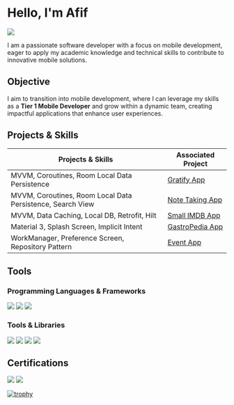 # Hello, I'm Afif
<a href="https://www.linkedin.com/in/muhamad-afif-fadillah-9bab0221a/"><img src="https://img.shields.io/badge/-LinkedIn-0072b1?&style=for-the-badge&logo=linkedin&logoColor=white" /></a>

I am a passionate software developer with a focus on mobile development, eager to apply my academic knowledge and technical skills to contribute to innovative mobile solutions.

## Objective

I aim to transition into mobile development, where I can leverage my skills as a **Tier 1 Mobile Developer** and grow within a dynamic team, creating impactful applications that enhance user experiences.

## Projects & Skills

| Projects & Skills                                         | Associated Project         |
|-----------------------------------------------------------|----------------------------|
| MVVM, Coroutines, Room Local Data Persistence             | <a href="https://github.com/Avwaveaf/Gratify-App">Gratify App</a> |
| MVVM, Coroutines, Room Local Data Persistence, Search View | <a href="https://github.com/Avwaveaf/notes-app-native-android">Note Taking App</a> |
| MVVM, Data Caching, Local DB, Retrofit, Hilt            | <a href="https://github.com/Avwaveaf/SmallIMDBApp">Small IMDB App</a> |
| Material 3, Splash Screen, Implicit Intent               | <a href="https://github.com/Avwaveaf/GastroPedia">GastroPedia App</a> |
| WorkManager, Preference Screen, Repository Pattern       | <a href="https://github.com/Avwaveaf/DicodingEvent">Event App</a> |

## Tools

### Programming Languages & Frameworks
<div>
    <img src="https://img.shields.io/badge/-Kotlin-7F52B1?&style=for-the-badge&logo=kotlin&logoColor=white" />
    <img src="https://img.shields.io/badge/-Java-007396?&style=for-the-badge&logo=java&logoColor=white" />
    <img src="https://img.shields.io/badge/-Android-3DDC84?&style=for-the-badge&logo=android&logoColor=white" />
</div>

### Tools & Libraries
<div>
    <img src="https://img.shields.io/badge/-Retrofit-4B8BBE?&style=for-the-badge&logo=retrofit&logoColor=white" />
    <img src="https://img.shields.io/badge/-Room-006BB6?&style=for-the-badge&logo=android&logoColor=white" />
    <img src="https://img.shields.io/badge/-Hilt-1E6F85?&style=for-the-badge&logo=android&logoColor=white" />
    <img src="https://img.shields.io/badge/-Coroutines-3DDC84?&style=for-the-badge&logo=kotlin&logoColor=white" />
</div>

## Certifications
<div>
    <img src="https://img.shields.io/badge/-Bangkit_Scholarship-FF0000?&style=for-the-badge&logo=Google&logoColor=white" />
    <img src="https://img.shields.io/badge/-Dicoding-2c3d4f?&style=for-the-badge&logo=Google&logoColor=white" />
</div>


[![trophy](https://github-profile-trophy.vercel.app/?username=Avwaveaf)](https://github.com/Avwaveaf/github-profile-trophy)

<!---
Avwaveaf/Avwaveaf is a ✨ special ✨ repository because its `README.md` (this file) appears on your GitHub profile.
You can click the Preview link to take a look at your changes.
--->
